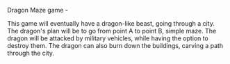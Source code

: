 Dragon Maze game -

This game will eventually have a dragon-like beast, going through a city.
The dragon's plan will be to go from point A to point B, simple maze.
The dragon will be attacked by military vehicles, while having the option to destroy them. The dragon can also burn down the buildings, carving a path through the city.

